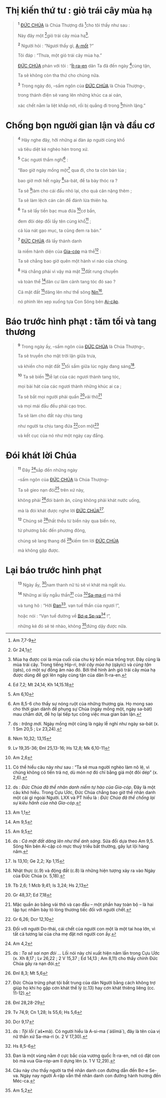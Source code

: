 # Thị kiến thứ tư : giỏ trái cây mùa hạ

> <sup><b>1</b></sup> [ĐỨC CHÚA]() là Chúa Thượng đã [^1@-67977b12-8c32-4088-9ad3-efb2ceb18c53]cho tôi thấy như sau :
>
> Này đây một [^2@-67977b12-8c32-4088-9ad3-efb2ceb18c53]giỏ trái cây mùa hạ[^1-67977b12-8c32-4088-9ad3-efb2ceb18c53].
>
> <sup><b>2</b></sup> Người hỏi : “Ngươi thấy gì, [A-mốt]() ?”
>
> Tôi đáp : “Thưa, một giỏ trái cây mùa hạ.”
>
> [ĐỨC CHÚA]() phán với tôi : “[Ít-ra-en]() dân Ta đã đến ngày [^3@-67977b12-8c32-4088-9ad3-efb2ceb18c53]cùng tận,
>
> Ta sẽ không còn tha thứ cho chúng nữa.
>
> <sup><b>3</b></sup> Trong ngày đó, –sấm ngôn của [ĐỨC CHÚA]() là Chúa Thượng–,
>
> trong thánh điện sẽ vang lên những khúc ca ai oán,
>
> xác chết nằm la liệt khắp nơi, rồi bị quẳng đi trong [^4@-67977b12-8c32-4088-9ad3-efb2ceb18c53]thinh lặng.”

# Chống bọn người gian lận và đầu cơ

> <sup><b>4</b></sup> Hãy nghe đây, hỡi những ai đàn áp người cùng khổ
>
> và tiêu diệt kẻ nghèo hèn trong xứ.
>
> <sup><b>5</b></sup> Các ngươi thầm nghĩ[^2-67977b12-8c32-4088-9ad3-efb2ceb18c53] :
>
> “Bao giờ ngày mồng một[^3-67977b12-8c32-4088-9ad3-efb2ceb18c53] qua đi, cho ta còn bán lúa ;
>
> bao giờ mới hết ngày [^5@-67977b12-8c32-4088-9ad3-efb2ceb18c53]sa-bát, để ta bày thóc ra ?
>
> Ta sẽ [^6@-67977b12-8c32-4088-9ad3-efb2ceb18c53]làm cho cái đấu nhỏ lại, cho quả cân nặng thêm ;
>
> Ta sẽ làm lệch cán cân để đánh lừa thiên hạ.
>
> <sup><b>6</b></sup> Ta sẽ lấy tiền bạc mua đứa [^7@-67977b12-8c32-4088-9ad3-efb2ceb18c53]cơ bần,
>
> đem đôi dép đổi lấy tên cùng khổ[^4-67977b12-8c32-4088-9ad3-efb2ceb18c53] ;
>
> cả lúa nát gạo mục, ta cũng đem ra bán.”
>
> <sup><b>7</b></sup> [ĐỨC CHÚA]() đã lấy thánh danh
>
> là niềm hãnh diện của [Gia-cóp]() mà thề[^5-67977b12-8c32-4088-9ad3-efb2ceb18c53] :
>
> Ta sẽ chẳng bao giờ quên một hành vi nào của chúng.
>
> <sup><b>8</b></sup> Há chẳng phải vì vậy mà mặt [^8@-67977b12-8c32-4088-9ad3-efb2ceb18c53]đất rung chuyển
>
> và toàn thể [^9@-67977b12-8c32-4088-9ad3-efb2ceb18c53]dân cư lâm cảnh tang tóc đó sao ?
>
> Cả mặt đất [^10@-67977b12-8c32-4088-9ad3-efb2ceb18c53]dâng lên như thể sông [Nin]()[^6-67977b12-8c32-4088-9ad3-efb2ceb18c53],
>
> nó phình lên xẹp xuống tựa Con Sông bên [Ai-cập]().

# Báo trước hình phạt : tăm tối và tang thương

> <sup><b>9</b></sup> Trong ngày ấy, –sấm ngôn của [ĐỨC CHÚA]() là Chúa Thượng–,
>
> Ta sẽ truyền cho mặt trời lặn giữa trưa,
>
> và khiến cho mặt đất [^11@-67977b12-8c32-4088-9ad3-efb2ceb18c53]tối sầm giữa lúc ngày đang sáng[^7-67977b12-8c32-4088-9ad3-efb2ceb18c53].
>
> <sup><b>10</b></sup> Ta sẽ biến [^12@-67977b12-8c32-4088-9ad3-efb2ceb18c53]lễ lạt của các ngươi thành tang tóc,
>
> mọi bài hát của các ngươi thành những khúc ai ca ;
>
> Ta sẽ bắt mọi người phải quấn [^13@-67977b12-8c32-4088-9ad3-efb2ceb18c53]vải thô[^8-67977b12-8c32-4088-9ad3-efb2ceb18c53]
>
> và mọi mái đầu đều phải cạo trọc.
>
> Ta sẽ làm cho đất này chịu tang
>
> như người ta chịu tang đứa [^14@-67977b12-8c32-4088-9ad3-efb2ceb18c53]con một[^9-67977b12-8c32-4088-9ad3-efb2ceb18c53]
>
> và kết cục của nó như một ngày cay đắng.

# Đói khát lời Chúa

> <sup><b>11</b></sup> Đây [^15@-67977b12-8c32-4088-9ad3-efb2ceb18c53]sắp đến những ngày
>
> –sấm ngôn của [ĐỨC CHÚA]() là Chúa Thượng–
>
> Ta sẽ gieo nạn đói[^10-67977b12-8c32-4088-9ad3-efb2ceb18c53] trên xứ này,
>
> không phải [^16@-67977b12-8c32-4088-9ad3-efb2ceb18c53]đói bánh ăn, cũng không phải khát nước uống,
>
> mà là đói khát được nghe lời [ĐỨC CHÚA]()[^11-67977b12-8c32-4088-9ad3-efb2ceb18c53].
>
> <sup><b>12</b></sup> Chúng sẽ [^17@-67977b12-8c32-4088-9ad3-efb2ceb18c53]thất thểu từ biển này qua biển nọ,
>
> từ phương bắc đến phương đông,
>
> chúng sẽ lang thang để [^18@-67977b12-8c32-4088-9ad3-efb2ceb18c53]kiếm tìm lời [ĐỨC CHÚA]()
>
> mà không gặp được.

# Lại báo trước hình phạt

> <sup><b>13</b></sup> Ngày ấy, [^19@-67977b12-8c32-4088-9ad3-efb2ceb18c53]nam thanh nữ tú sẽ vì khát mà ngất xỉu.
>
> <sup><b>14</b></sup> Những ai lấy ngẫu thần[^12-67977b12-8c32-4088-9ad3-efb2ceb18c53] của [^20@-67977b12-8c32-4088-9ad3-efb2ceb18c53][Sa-ma-ri]() mà thề
>
> và tung hô : “Hỡi [Đan]()[^13-67977b12-8c32-4088-9ad3-efb2ceb18c53], vạn tuế thần của ngươi !”,
>
> hoặc nói : “Vạn tuế đường về [Bơ-e Se-va]()[^14-67977b12-8c32-4088-9ad3-efb2ceb18c53] !”,
>
> những kẻ đó sẽ té nhào, không [^21@-67977b12-8c32-4088-9ad3-efb2ceb18c53]đứng dậy được nữa.

[^1-67977b12-8c32-4088-9ad3-efb2ceb18c53]: Mùa hạ được coi là mùa cuối của chu kỳ bốn mùa trồng trọt. Đây cũng là mùa trái cây. Trong tiếng Híp-ri, *trái cây mùa hạ* (qäyic) và *cùng tận* (qës), có một sự đồng âm nào đó. Bởi thế hình ảnh giỏ trái cây mùa hạ được dùng để gợi lên ngày cùng tận của dân Ít-ra-en.
[^2-67977b12-8c32-4088-9ad3-efb2ceb18c53]: Am 8,5-6 cho thấy sự nóng ruột của những thương gia. Họ mong sao cho thời gian dành để phụng sự Chúa (ngày mồng một, ngày sa-bát) mau chấm dứt, để họ lại tiếp tục công việc mua gian bán lận.
[^3-67977b12-8c32-4088-9ad3-efb2ceb18c53]: ds : *trăng mới*. Ngày mồng một cũng là ngày lễ nghỉ như ngày sa-bát (x. 1 Sm 20,5 ; Lv 23,24).
[^4-67977b12-8c32-4088-9ad3-efb2ceb18c53]: Có thể hiểu câu này như sau : “Ta sẽ mua người nghèo làm nô lệ, vì chúng không có tiền trả nợ, dù món nợ đó chỉ bằng giá một đôi dép” (x. 2,6).
[^5-67977b12-8c32-4088-9ad3-efb2ceb18c53]: ds : *Đức Chúa đã thề nhân danh niềm tự hào của Gia-cóp*. Đây là một câu khó hiểu. Trong Cựu Ước, Đức Chúa chẳng bao giờ thề nhân danh một cái gì ngoài Người. LXX và PT hiểu là : *Đức Chúa đã thề chống lại sự kiêu hãnh của nhà Gia-cóp*.
[^6-67977b12-8c32-4088-9ad3-efb2ceb18c53]: ds : *Cả mặt đất dâng lên như thể ánh sáng*. Sửa đổi dựa theo Am 9,5. Sông Nin bên Ai-cập có mực thuỷ triều bất thường, gây lụt lội hàng năm.
[^7-67977b12-8c32-4088-9ad3-efb2ceb18c53]: Nhật thực (c.9) và động đất (c.8) là những hiện tượng xảy ra vào Ngày của Đức Chúa (x. 5,18).
[^8-67977b12-8c32-4088-9ad3-efb2ceb18c53]: Mặc quần áo bằng vải thô và cạo đầu – một phần hay toàn bộ – là hai tập tục nhằm bày tỏ lòng thương tiếc đối với người chết.
[^9-67977b12-8c32-4088-9ad3-efb2ceb18c53]: Đối với người Do-thái, cái chết của người con một là một tai hoạ lớn, vì tất cả tương lai của cha mẹ đặt nơi người con ấy.
[^10-67977b12-8c32-4088-9ad3-efb2ceb18c53]: ds : *Ta sẽ sai nạn đói* ... Lối nói này chỉ xuất hiện năm lần trong Cựu Ước (x. Xh 8,17 ; Lv 26,22 ; 2 V 15,37 ; Ed 14,13 ; Am 8,11) cho thấy chính Đức Chúa gây ra nạn đói.
[^11-67977b12-8c32-4088-9ad3-efb2ceb18c53]: Đức Chúa trừng phạt tội bất trung của dân Người bằng cách không trợ giúp họ khi họ gặp cơn khát thể lý (c.13) hay cơn khát thiêng liêng (cc. 11-12).
[^12-67977b12-8c32-4088-9ad3-efb2ceb18c53]: ds : *Tội lỗi* (´aš•mâ). Có người hiểu là A-si-ma (´ášîmä´), đây là tên của vị nữ thần xứ Sa-ma-ri (x. 2 V 17,30).
[^13-67977b12-8c32-4088-9ad3-efb2ceb18c53]: Đan là một vùng nằm ở cực bắc của vương quốc Ít-ra-en, nơi có đặt con bò mà vua Gia-róp-am II dựng lên (x. 1 V 12,29).
[^14-67977b12-8c32-4088-9ad3-efb2ceb18c53]: Câu này cho thấy người ta thề nhân danh con đường dẫn đến Bơ-e Se-va. Ngày nay người Ả-rập vẫn thề nhân danh con đường hành hương đến Méc-ca.
[^1@-67977b12-8c32-4088-9ad3-efb2ceb18c53]: Am 7,7-9
[^2@-67977b12-8c32-4088-9ad3-efb2ceb18c53]: Gr 24,1
[^3@-67977b12-8c32-4088-9ad3-efb2ceb18c53]: Ed 7,2; Mt 24,14; Kh 14,15.18
[^4@-67977b12-8c32-4088-9ad3-efb2ceb18c53]: Am 6,10
[^5@-67977b12-8c32-4088-9ad3-efb2ceb18c53]: Nkm 10,32; 13,15
[^6@-67977b12-8c32-4088-9ad3-efb2ceb18c53]: Lv 19,35-36; Đnl 25,13-16; Hs 12,8; Mk 6,10-11
[^7@-67977b12-8c32-4088-9ad3-efb2ceb18c53]: Am 2,6
[^8@-67977b12-8c32-4088-9ad3-efb2ceb18c53]: Am 1,1
[^9@-67977b12-8c32-4088-9ad3-efb2ceb18c53]: Am 9,5
[^10@-67977b12-8c32-4088-9ad3-efb2ceb18c53]: Am 9,5
[^11@-67977b12-8c32-4088-9ad3-efb2ceb18c53]: Is 13,10; Ge 2,2; Xp 1,15
[^12@-67977b12-8c32-4088-9ad3-efb2ceb18c53]: Tb 2,6; 1 Mcb 9,41; Is 3,24; Hs 2,13
[^13@-67977b12-8c32-4088-9ad3-efb2ceb18c53]: Gr 48,37; Ed 7,18
[^14@-67977b12-8c32-4088-9ad3-efb2ceb18c53]: Gr 6,26; Dcr 12,10
[^15@-67977b12-8c32-4088-9ad3-efb2ceb18c53]: Am 4,2
[^16@-67977b12-8c32-4088-9ad3-efb2ceb18c53]: Đnl 8,3; Mt 5,6
[^17@-67977b12-8c32-4088-9ad3-efb2ceb18c53]: Đnl 28,28-29
[^18@-67977b12-8c32-4088-9ad3-efb2ceb18c53]: Tv 74,9; Cn 1,28; Is 55,6; Hs 5,6
[^19@-67977b12-8c32-4088-9ad3-efb2ceb18c53]: Dcr 9,17
[^20@-67977b12-8c32-4088-9ad3-efb2ceb18c53]: Hs 8,5-6
[^21@-67977b12-8c32-4088-9ad3-efb2ceb18c53]: Am 5,2